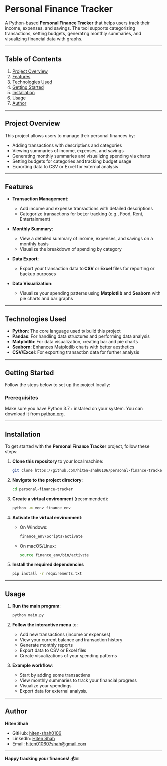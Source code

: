 # Personal Finance Tracker

A Python-based **Personal Finance Tracker** that helps users track their income, expenses, and savings. The tool supports categorizing transactions, setting budgets, generating monthly summaries, and visualizing financial data with graphs.

---

## Table of Contents

1. [Project Overview](#project-overview)
2. [Features](#features)
3. [Technologies Used](#technologies-used)
4. [Getting Started](#getting-started)
5. [Installation](#installation)
6. [Usage](#usage)
7. [Author](#author)

---

## Project Overview

This project allows users to manage their personal finances by:

-   Adding transactions with descriptions and categories
-   Viewing summaries of income, expenses, and savings
-   Generating monthly summaries and visualizing spending via charts
-   Setting budgets for categories and tracking budget usage
-   Exporting data to CSV or Excel for external analysis

---

## Features

-   **Transaction Management**:

    -   Add income and expense transactions with detailed descriptions
    -   Categorize transactions for better tracking (e.g., Food, Rent, Entertainment)

-   **Monthly Summary**:

    -   View a detailed summary of income, expenses, and savings on a monthly basis
    -   Visualize the breakdown of spending by category

-   **Data Export**:

    -   Export your transaction data to **CSV** or **Excel** files for reporting or backup purposes

-   **Data Visualization**:
    -   Visualize your spending patterns using **Matplotlib** and **Seaborn** with pie charts and bar graphs

---

## Technologies Used

-   **Python**: The core language used to build this project
-   **Pandas**: For handling data structures and performing data analysis
-   **Matplotlib**: For data visualization, creating bar and pie charts
-   **Seaborn**: Enhances Matplotlib charts with better aesthetics
-   **CSV/Excel**: For exporting transaction data for further analysis

---

## Getting Started

Follow the steps below to set up the project locally:

### Prerequisites

Make sure you have Python 3.7+ installed on your system. You can download it from [python.org](https://www.python.org/).

---

## Installation

To get started with the **Personal Finance Tracker** project, follow these steps:

1. **Clone this repository** to your local machine:

    ```bash
    git clone https://github.com/hiten-shah0106/personal-finance-tracker.git
    ```

2. **Navigate to the project directory**:

    ```bash
    cd personal-finance-tracker
    ```

3. **Create a virtual environment** (recommended):

    ```bash
    python -m venv finance_env
    ```

4. **Activate the virtual environment**:

    - On Windows:
        ```bash
        finance_env\Scripts\activate
        ```
    - On macOS/Linux:
        ```bash
        source finance_env/bin/activate
        ```

5. **Install the required dependencies**:
    ```bash
    pip install -r requirements.txt
    ```

---

## Usage

1. **Run the main program**:

    ```bash
    python main.py
    ```

2. **Follow the interactive menu** to:

    - Add new transactions (income or expenses)
    - View your current balance and transaction history
    - Generate monthly reports
    - Export data to CSV or Excel files
    - Create visualizations of your spending patterns

3. **Example workflow**:
    - Start by adding some transactions
    - View monthly summaries to track your financial progress
    - Visualize your spendings
    - Export data for external analysis.

---

## Author

**Hiten Shah**

-   GitHub: [hiten-shah0106](https://github.com/hiten-shah0106)
-   LinkedIn: [Hiten Shah](https://www.linkedin.com/in/contact-hitenshah/)
-   Email: hiten010607shah@gmail.com

---

**Happy tracking your finances! 💰📊**
